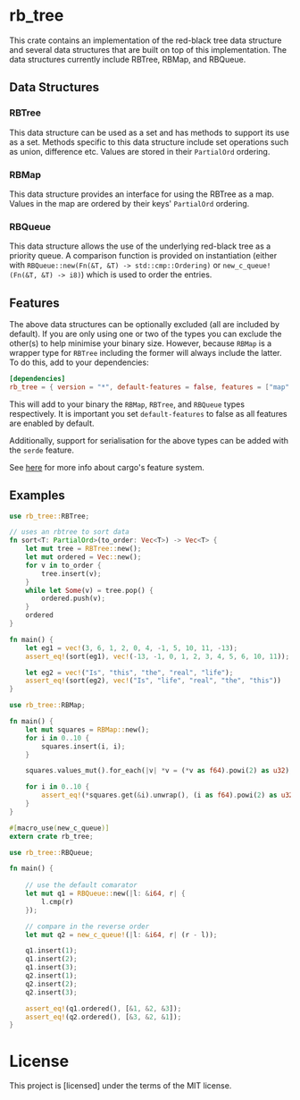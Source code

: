 # rb_tree

This crate contains an implementation of the red-black tree data structure and several data structures that are built on top of this implementation. The data structures currently include RBTree, RBMap, and RBQueue.

## Data Structures

### RBTree

This data structure can be used as a set and has methods to support its use as a set. Methods specific to this data structure include set operations such as union, difference etc. Values are stored in their `PartialOrd` ordering.

### RBMap

This data structure provides an interface for using the RBTree as a map. Values in the map are ordered by their keys' `PartialOrd` ordering.

### RBQueue

This data structure allows the use of the underlying red-black tree as a priority queue. A comparison function is provided on instantiation (either with `RBQueue::new(Fn(&T, &T) -> std::cmp::Ordering)` or `new_c_queue!(Fn(&T, &T) -> i8)`) which is used to order the entries.

## Features

The above data structures can be optionally excluded (all are included by default). If you are only using one or two of the types you can exclude the other(s) to help minimise your binary size. However, because `RBMap` is a wrapper type for `RBTree` including the former will always include the latter. To do this, add to your dependencies:

```toml
[dependencies]
rb_tree = { version = "*", default-features = false, features = ["map" | "set" | "queue"]}
```

This will add to your binary the `RBMap`, `RBTree`, and `RBQueue` types respectively. It is important you set `default-features` to false as all features are enabled by default.

Additionally, support for serialisation for the above types can be added with the `serde` feature.

See [here](https://doc.rust-lang.org/cargo/reference/features.html) for more info about cargo's feature system.

## Examples

```rust
use rb_tree::RBTree;

// uses an rbtree to sort data
fn sort<T: PartialOrd>(to_order: Vec<T>) -> Vec<T> {
    let mut tree = RBTree::new();
    let mut ordered = Vec::new();
    for v in to_order {
        tree.insert(v);
    }
    while let Some(v) = tree.pop() {
        ordered.push(v);
    }
    ordered
}

fn main() {
    let eg1 = vec!(3, 6, 1, 2, 0, 4, -1, 5, 10, 11, -13);
    assert_eq!(sort(eg1), vec!(-13, -1, 0, 1, 2, 3, 4, 5, 6, 10, 11));

    let eg2 = vec!("Is", "this", "the", "real", "life");
    assert_eq!(sort(eg2), vec!("Is", "life", "real", "the", "this"))
}
```

```rust
use rb_tree::RBMap;

fn main() {
    let mut squares = RBMap::new();
    for i in 0..10 {
        squares.insert(i, i);
    }

    squares.values_mut().for_each(|v| *v = (*v as f64).powi(2) as u32);

    for i in 0..10 {
        assert_eq!(*squares.get(&i).unwrap(), (i as f64).powi(2) as u32);
    }
}
```

```rust
#[macro_use(new_c_queue)]
extern crate rb_tree;

use rb_tree::RBQueue;

fn main() {
    
    // use the default comarator
    let mut q1 = RBQueue::new(|l: &i64, r| {
        l.cmp(r)
    });

    // compare in the reverse order
    let mut q2 = new_c_queue!(|l: &i64, r| (r - l));

    q1.insert(1);
    q1.insert(2);
    q1.insert(3);
    q2.insert(1);
    q2.insert(2);
    q2.insert(3);

    assert_eq!(q1.ordered(), [&1, &2, &3]);
    assert_eq!(q2.ordered(), [&3, &2, &1]);
}
```

# License
This project is [licensed] under the terms of the MIT license.